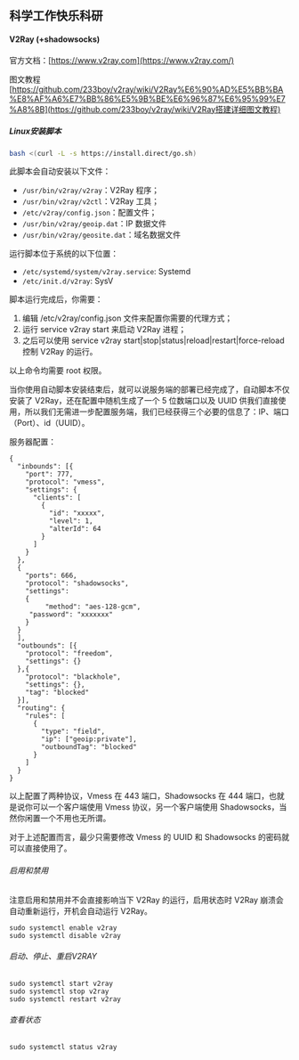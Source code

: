 ## 科学工作快乐科研

#### V2Ray (+shadowsocks)

官方文档：[https://www.v2ray.com](https://www.v2ray.com/)

图文教程[https://github.com/233boy/v2ray/wiki/V2Ray%E6%90%AD%E5%BB%BA%E8%AF%A6%E7%BB%86%E5%9B%BE%E6%96%87%E6%95%99%E7%A8%8B](https://github.com/233boy/v2ray/wiki/V2Ray搭建详细图文教程)

##### Linux安装脚本

```bash
bash <(curl -L -s https://install.direct/go.sh)
```

此脚本会自动安装以下文件：

- `/usr/bin/v2ray/v2ray`：V2Ray 程序；
- `/usr/bin/v2ray/v2ctl`：V2Ray 工具；
- `/etc/v2ray/config.json`：配置文件；
- `/usr/bin/v2ray/geoip.dat`：IP 数据文件
- `/usr/bin/v2ray/geosite.dat`：域名数据文件

运行脚本位于系统的以下位置：

- `/etc/systemd/system/v2ray.service`: Systemd
- `/etc/init.d/v2ray`: SysV

脚本运行完成后，你需要：

1. 编辑 /etc/v2ray/config.json 文件来配置你需要的代理方式；
2. 运行 service v2ray start 来启动 V2Ray 进程；
3. 之后可以使用 service v2ray start|stop|status|reload|restart|force-reload 控制 V2Ray 的运行。

以上命令均需要 root 权限。

当你使用自动脚本安装结束后，就可以说服务端的部署已经完成了，自动脚本不仅安装了 V2Ray，还在配置中随机生成了一个 5 位数端口以及 UUID 供我们直接使用，所以我们无需进一步配置服务端，我们已经获得三个必要的信息了：IP、端口（Port）、id（UUID）。

服务器配置：

```shell
{
  "inbounds": [{
    "port": 777,
    "protocol": "vmess",
    "settings": {
      "clients": [
        {
          "id": "xxxxx",
          "level": 1,
          "alterId": 64
        }
      ]
    }
  },
  {
    "ports": 666,
    "protocol": "shadowsocks",
    "settings":
    {
         "method": "aes-128-gcm",
	 "password": "xxxxxxx"
    }
  }
  ],
  "outbounds": [{
    "protocol": "freedom",
    "settings": {}
  },{
    "protocol": "blackhole",
    "settings": {},
    "tag": "blocked"
  }],
  "routing": {
    "rules": [
      {
        "type": "field",
        "ip": ["geoip:private"],
        "outboundTag": "blocked"
      }
    ]
  }
}
```

以上配置了两种协议，Vmess 在 443 端口，Shadowsocks 在 444 端口，也就是说你可以一个客户端使用 Vmess 协议，另一个客户端使用 Shadowsocks，当然你闲置一个不用也无所谓。

对于上述配置而言，最少只需要修改 Vmess 的 UUID 和 Shadowsocks 的密码就可以直接使用了。

###### 启用和禁用

注意启用和禁用并不会直接影响当下 V2Ray 的运行，启用状态时 V2Ray 崩溃会自动重新运行，开机会自动运行 V2Ray。

```
sudo systemctl enable v2ray
sudo systemctl disable v2ray
```

###### 启动、停止、重启V2RAY

```
sudo systemctl start v2ray
sudo systemctl stop v2ray
sudo systemctl restart v2ray
```

###### 查看状态

```
sudo systemctl status v2ray
```